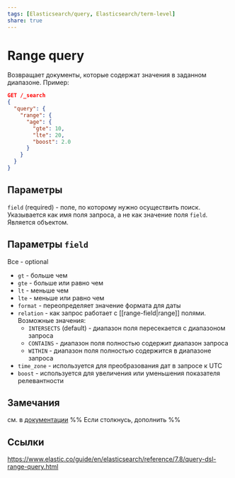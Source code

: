 ```yaml
---
tags: [Elasticsearch/query, Elasticsearch/term-level]
share: true
---
```


# Range query
Возвращает документы, которые содержат значения в заданном диапазоне.
Пример:
```json
GET /_search
{
  "query": {
    "range": {
      "age": {
        "gte": 10,
        "lte": 20,
        "boost": 2.0
      }
    }
  }
}
```
## Параметры
`field` (required) - поле, по которому нужно осуществить поиск. Указывается как имя поля запроса, а не как значение поля `field`. Является объектом.
## Параметры `field`
Все -  optional
- `gt` - больше чем
- `gte` - больше или равно чем
- `lt` - меньше чем
- `lte` - меньше или равно чем
- `format` - переопределяет значение формата для даты
- `relation` - как запрос работает с [[range-field|range]] полями. Возможные значения:
	- `INTERSECTS` (default) - диапазон поля пересекается с диапазоном запроса
	- `CONTAINS` - диапазон поля полностью содержит диапазон запроса
	- `WITHIN` - диапазон поля  полностью содержится в диапазоне запроса
- `time_zone` - используется для преобразования дат в запросе к UTC
- `boost` - используется для увеличения или уменьшения показателя релевантности

## Замечания
см. в [документации](https://www.elastic.co/guide/en/elasticsearch/reference/7.8/query-dsl-range-query.html#range-query-notes) %% Если столкнусь, дополнить %%

## Ссылки
https://www.elastic.co/guide/en/elasticsearch/reference/7.8/query-dsl-range-query.html